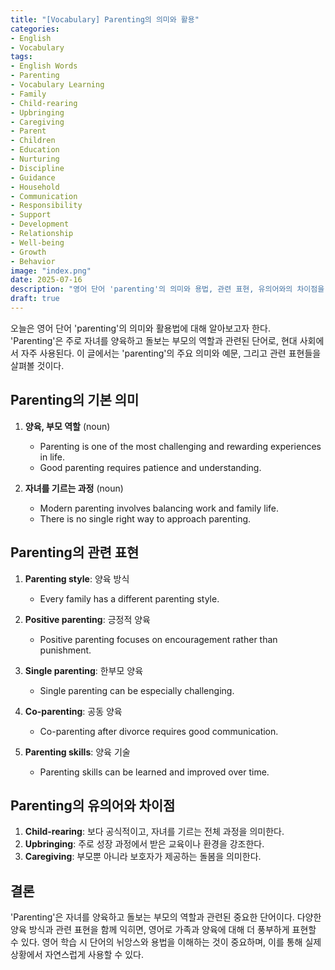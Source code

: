 ```yaml
---
title: "[Vocabulary] Parenting의 의미와 활용"
categories:
- English
- Vocabulary
tags:
- English Words
- Parenting
- Vocabulary Learning
- Family
- Child-rearing
- Upbringing
- Caregiving
- Parent
- Children
- Education
- Nurturing
- Discipline
- Guidance
- Household
- Communication
- Responsibility
- Support
- Development
- Relationship
- Well-being
- Growth
- Behavior
image: "index.png"
date: 2025-07-16
description: "영어 단어 'parenting'의 의미와 용법, 관련 표현, 유의어와의 차이점을 다룬다. '양육, 부모 역할' 등 다양한 맥락에서의 사용법과 예문을 통해 이해를 돕는다. Child-rearing, Upbringing 등 유사 표현과 함께 실용적인 영어 학습 자료로 활용할 수 있다."
draft: true
---
```


오늘은 영어 단어 'parenting'의 의미와 활용법에 대해 알아보고자 한다. 'Parenting'은 주로 자녀를 양육하고 돌보는 부모의 역할과 관련된 단어로, 현대 사회에서 자주 사용된다. 이 글에서는 'parenting'의 주요 의미와 예문, 그리고 관련 표현들을 살펴볼 것이다.

## Parenting의 기본 의미

1. **양육, 부모 역할** (noun)
   - Parenting is one of the most challenging and rewarding experiences in life.
   - Good parenting requires patience and understanding.

2. **자녀를 기르는 과정** (noun)
   - Modern parenting involves balancing work and family life.
   - There is no single right way to approach parenting.

## Parenting의 관련 표현

1. **Parenting style**: 양육 방식
   - Every family has a different parenting style.

2. **Positive parenting**: 긍정적 양육
   - Positive parenting focuses on encouragement rather than punishment.

3. **Single parenting**: 한부모 양육
   - Single parenting can be especially challenging.

4. **Co-parenting**: 공동 양육
   - Co-parenting after divorce requires good communication.

5. **Parenting skills**: 양육 기술
   - Parenting skills can be learned and improved over time.

## Parenting의 유의어와 차이점

1. **Child-rearing**: 보다 공식적이고, 자녀를 기르는 전체 과정을 의미한다.
2. **Upbringing**: 주로 성장 과정에서 받은 교육이나 환경을 강조한다.
3. **Caregiving**: 부모뿐 아니라 보호자가 제공하는 돌봄을 의미한다.

## 결론

'Parenting'은 자녀를 양육하고 돌보는 부모의 역할과 관련된 중요한 단어이다. 다양한 양육 방식과 관련 표현을 함께 익히면, 영어로 가족과 양육에 대해 더 풍부하게 표현할 수 있다. 영어 학습 시 단어의 뉘앙스와 용법을 이해하는 것이 중요하며, 이를 통해 실제 상황에서 자연스럽게 사용할 수 있다. 